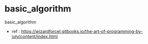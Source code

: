 # basic_algorithm
basic_algorithm
* ref : https://wizardforcel.gitbooks.io/the-art-of-programming-by-july/content/index.html